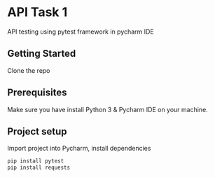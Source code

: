 # API Task 1
API testing using pytest framework in pycharm IDE

## Getting Started
Clone the repo 

## Prerequisites
Make sure you have install Python 3 & Pycharm IDE on your machine.

## Project setup
Import project into Pycharm, install dependencies 

```python
pip install pytest
pip install requests
```
